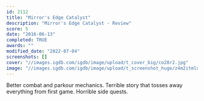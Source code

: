 ```yaml
---
id: 2112
title: "Mirror's Edge Catalyst"
description: "Mirror's Edge Catalyst - Review"
score: 5
date: "2016-06-13"
completed: TRUE
awards: ""
modified_date: "2022-07-04"
screenshots: []
cover: "//images.igdb.com/igdb/image/upload/t_cover_big/co28r2.jpg"
image: "//images.igdb.com/igdb/image/upload/t_screenshot_huge/z4m2itmluvrh69enrb9f.jpg"
---
```

Better combat and parkour mechanics. Terrible story that tosses away everything from first game. Horrible side quests.